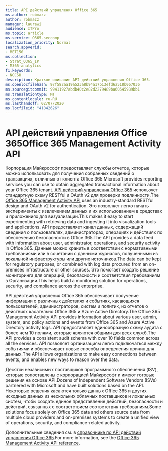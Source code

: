 ```yaml
---
title: API действий управления Office 365
ms.author: robmazz
author: robmazz
manager: laurawi
audience: ITPro
ms.topic: article
ms.service: O365-seccomp
localization_priority: Normal
search.appverid:
- MET150
ms.collection:
- Strat_O365_IP
- M365-analytics
f1.keywords:
- NOCSH
description: Краткое описание API действий управления Office 365.
ms.openlocfilehash: 97f582aa19a523a8b94a17b13efd6a518b067036
ms.sourcegitcommit: 99411927abdb40c2e82d2279489ba60545989bb1
ms.translationtype: MT
ms.contentlocale: ru-RU
ms.lasthandoff: 02/07/2020
ms.locfileid: "41842626"
---
```

# <a name="office-365-management-activity-api"></a><span data-ttu-id="b3120-103">API действий управления Office 365</span><span class="sxs-lookup"><span data-stu-id="b3120-103">Office 365 Management Activity API</span></span>

<span data-ttu-id="b3120-104">Корпорация Майкрософт предоставляет службы отчетов, которые можно использовать для получения собранных сведений о транзакциях, отличных от клиента Office 365.</span><span class="sxs-lookup"><span data-stu-id="b3120-104">Microsoft provides reporting services you can use to obtain aggregated transactional information about your Office 365 tenant.</span></span> <span data-ttu-id="b3120-105">[API действий управления Office 365](https://docs.microsoft.com/office/office-365-management-api/office-365-management-apis-overview) использует стандартную схему RESTful и OAuth v2 для проверки подлинности.</span><span class="sxs-lookup"><span data-stu-id="b3120-105">The [Office 365 Management Activity API](https://docs.microsoft.com/office/office-365-management-api/office-365-management-apis-overview) uses an industry-standard RESTful design and OAuth v2 for authentication.</span></span> <span data-ttu-id="b3120-106">Это позволяет легко начать эксперименты с извлечением данных и их использованием в средствах и приложениях для визуализации.</span><span class="sxs-lookup"><span data-stu-id="b3120-106">This makes it easy to start experimenting with retrieving data and ingesting it into visualization tools and applications.</span></span> <span data-ttu-id="b3120-107">API предоставляет канал данных, содержащий сведения о пользователях, администраторах, операциях и действиях по обеспечению безопасности в Office 365.</span><span class="sxs-lookup"><span data-stu-id="b3120-107">The API provides a data feed with information about user, administrator, operations, and security activity in Office 365.</span></span> <span data-ttu-id="b3120-108">Данные можно хранить в соответствии с нормативными требованиями или в сочетании с данными журналов, полученными из локальной инфраструктуры или других источников.</span><span class="sxs-lookup"><span data-stu-id="b3120-108">The data can be kept for regulatory purposes, or combined with log data procured from an on-premises infrastructure or other sources.</span></span> <span data-ttu-id="b3120-109">Это помогает создать решение мониторинга для операций, безопасности и соответствия требованиям в Организации.</span><span class="sxs-lookup"><span data-stu-id="b3120-109">This helps build a monitoring solution for operations, security, and compliance across the enterprise.</span></span>

<span data-ttu-id="b3120-110">API действий управления Office 365 обеспечивает получение информации о различных действиях и событиях, касающихся пользователей, администраторов, систем и политик, из отчетов о действиях касательно Office 365 и Azure Active Directory.</span><span class="sxs-lookup"><span data-stu-id="b3120-110">The Office 365 Management Activity API provides information about various user, admin, system, and policy actions and events from Office 365 and Azure Active Directory activity logs.</span></span> <span data-ttu-id="b3120-111">API предоставляет единообразную схему аудита с более чем 10 полями, которые являются общими для всех служб.</span><span class="sxs-lookup"><span data-stu-id="b3120-111">The API provides a consistent audit schema with over 10 fields common across all the services.</span></span> <span data-ttu-id="b3120-112">API позволяет организациям легко подключаться между событиями и обеспечивает новые способы определения причин для данных.</span><span class="sxs-lookup"><span data-stu-id="b3120-112">The API allows organizations to make easy connections between events, and enables new ways to reason over the data.</span></span>

<span data-ttu-id="b3120-113">Десятки независимых поставщиков программного обеспечения (ISV), которые сопоставлены с корпорацией Майкрософт и имеют готовые решения на основе API.</span><span class="sxs-lookup"><span data-stu-id="b3120-113">Dozens of Independent Software Vendors (ISVs) partnered with Microsoft and have built solutions based on the API.</span></span> <span data-ttu-id="b3120-114">Некоторые решения касаются только данных Office 365 и других исходных данных из нескольких облачных поставщиков и локальных систем, чтобы создать единое представление действий, безопасности и действий, связанных с соответствием соответствия требованиям.</span><span class="sxs-lookup"><span data-stu-id="b3120-114">Some solutions focus solely on Office 365 data and others source data from multiple cloud providers and on-premises systems to create a unified view of operations, security, and compliance-related activity.</span></span> 

<span data-ttu-id="b3120-115">Дополнительные сведения см. в [справочнике по API действий управления Office 365](https://docs.microsoft.com/office/office-365-management-api/office-365-management-activity-api-reference).</span><span class="sxs-lookup"><span data-stu-id="b3120-115">For more information, see the [Office 365 Management Activity API reference](https://docs.microsoft.com/office/office-365-management-api/office-365-management-activity-api-reference).</span></span>

